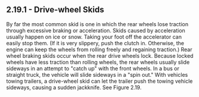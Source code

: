## 2.19.1 - Drive-wheel Skids
By far the most common skid is one in which the rear wheels lose traction through excessive braking or acceleration. Skids caused by acceleration usually happen on ice or snow. Taking your foot off the accelerator can easily stop them. (If it is very slippery, push the clutch in. Otherwise, the engine can keep the wheels from rolling freely and regaining traction.)
Rear wheel braking skids occur when the rear drive wheels lock. Because locked wheels have less traction than rolling wheels, the rear wheels usually slide sideways in an attempt to "catch up" with the front wheels. In a bus or straight truck, the vehicle will slide sideways in a "spin out." With vehicles towing trailers, a drive-wheel skid can let the trailer push the towing vehicle sideways, causing a sudden jackknife. See Figure 2.19.